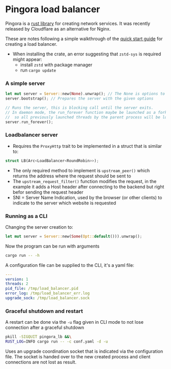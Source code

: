 # Pingora load balancer

Pingora is a [rust library](https://github.com/cloudflare/pingora) for creating network services. It was recently released by Cloudflare as an alternative for Nginx.  

These are notes following a simple walkthrough of the [quick start guide](https://github.com/cloudflare/pingora/blob/main/docs/quick_start.md) for creating a load balancer.

- When installing the crate, an error suggesting that `zstd-sys` is required might appear:
  - install `zstd` with package manager
  - run `cargo update`

### A simple server

```rust
let mut server = Server::new(None).unwrap(); // The None is options to supplement to the server
server.bootstrap(); // Prepares the server with the given options

// Runs the server, this is blocking call until the server exits.
// In daemon mode, the run_forever function maybe be launched as a fork,
//  so all previously launched threads by the parent process will be lost.
server.run_forever(); 
```

### Loadbalancer server

- Requires the `ProxyHttp` trait to be implemented in a struct that is similar to:

```rust
struct LB(Arc<LoadBalancer<RoundRobin>>);
```

- The only required method to implement is `upstream_peer()` which returns the address where the request should be sent to
- The `upstream_request_filter()` function modifies the request, in the example it adds a Host header after connecting to the backend but right befor sending the request header
- SNI = Server Name Indication, used by the browser (or other clients) to indicate to the server which website is requested

### Running as a CLI

Changing the server creation to:

```rust
let mut server = Server::new(Some(Opt::default())).unwrap();
```

Now the program can be run with arguments

```bash
cargo run -- -h
```

A configuration file can be supplied to the CLI, it's a yaml file:

```yaml
---
version: 1
threads: 2
pid_file: /tmp/load_balancer.pid
error_log: /tmp/load_balancer_err.log
upgrade_sock: /tmp/load_balancer.sock
```

### Graceful shutdown and restart

A restart can be done via the `-u` flag given in CLI mode to not lose connection after a graceful shutdown

```bash
pkill -SIGQUIT pingora_lb &&\
RUST_LOG=INFO cargo run -- -c conf.yaml -d -u
```

Uses an upgrade coordination socket that is indicated via the configuration file. The socket is handed over to the new created process and client connections are not lost as result.
